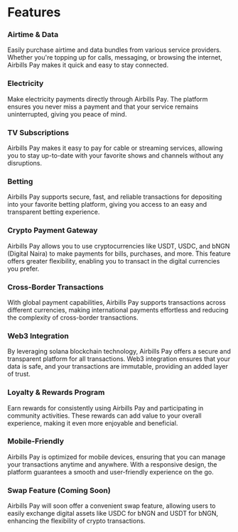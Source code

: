 # Features

### **Airtime & Data**

Easily purchase airtime and data bundles from various service providers. Whether you're topping up for calls, messaging, or browsing the internet, Airbills Pay makes it quick and easy to stay connected.

### **Electricity**

Make electricity payments directly through Airbills Pay. The platform ensures you never miss a payment and that your service remains uninterrupted, giving you peace of mind.

### **TV Subscriptions**

Airbills Pay makes it easy to pay for cable or streaming services, allowing you to stay up-to-date with your favorite shows and channels without any disruptions.

### **Betting**

Airbills Pay supports secure, fast, and reliable transactions for depositing into your favorite betting platform, giving you access to an easy and transparent betting experience.

### **Crypto Payment Gateway**

Airbills Pay allows you to use cryptocurrencies like USDT, USDC, and bNGN (Digital Naira) to make payments for bills, purchases, and more. This feature offers greater flexibility, enabling you to transact in the digital currencies you prefer.

### **Cross-Border Transactions**

With global payment capabilities, Airbills Pay supports transactions across different currencies, making international payments effortless and reducing the complexity of cross-border transactions.

### **Web3 Integration**

By leveraging solana blockchain technology, Airbills Pay offers a secure and transparent platform for all transactions. Web3 integration ensures that your data is safe, and your transactions are immutable, providing an added layer of trust.

### **Loyalty & Rewards Program**

Earn rewards for consistently using Airbills Pay and participating in community activities. These rewards can add value to your overall experience, making it even more enjoyable and beneficial.

### **Mobile-Friendly**

Airbills Pay is optimized for mobile devices, ensuring that you can manage your transactions anytime and anywhere. With a responsive design, the platform guarantees a smooth and user-friendly experience on the go.

### **Swap Feature (Coming Soon)**

Airbills Pay will soon offer a convenient swap feature, allowing users to easily exchange digital assets like USDC for bNGN and USDT for bNGN, enhancing the flexibility of crypto transactions.

